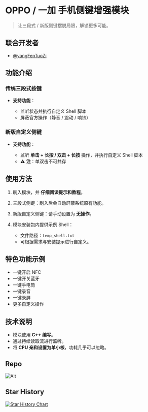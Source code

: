 # OPPO / 一加 手机侧键增强模块

> 让三段式 / 新版侧键摆脱局限，解锁更多可能。

## 联合开发者

* [@yangFenTuoZi](https://github.com/yangFenTuoZi)

## 功能介绍

### 传统三段式按键

* **支持功能**：

  * 监听状态并执行自定义 Shell 脚本
  * 屏蔽官方操作（静音 / 震动 / 响铃）

### 新版自定义侧键

* **支持功能**：

  * 监听 **单击 + 长按 / 双击 + 长按** 操作，并执行自定义 Shell 脚本
  * ⚠️ **注**：单双击不可共存

## 使用方法

1. 刷入模块，并 **仔细阅读提示和教程**。
2. 三段式侧键：刷入后会自动屏蔽系统原有功能。
3. 新版自定义侧键：请手动设置为 **无操作**。
4. 模块安装包内提供示例 Shell：

   * 文件路径：`temp_shell.txt`
   * 可根据需求与安装提示进行自定义。

## 特色功能示例

* 一键开启 NFC
* 一键开关蓝牙
* 一键手电筒
* 一键录音
* 一键录屏
* 更多自定义操作

## 技术说明

* 模块使用 **C++ 编写**。
* 通过持续读取流进行监听。
* 将 **CPU 亲和设置为单小核**，功耗几乎可以忽略。

## Repo

![Alt](https://repobeats.axiom.co/api/embed/a156b5d3b81789c024ae5b796ca61e11048161f4.svg "Repobeats analytics image")

## Star History

[![Star History Chart](https://api.star-history.com/svg?repos=ItosEO/OplusKey&type=Date)](https://www.star-history.com/#ItosEO/OplusKey&Date)
